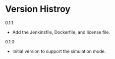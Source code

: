 # Version Histroy

0.1.1

- Add the Jenkinsfile, Dockerfile, and license file.

0.1.0

- Initial version to support the simulation mode.

